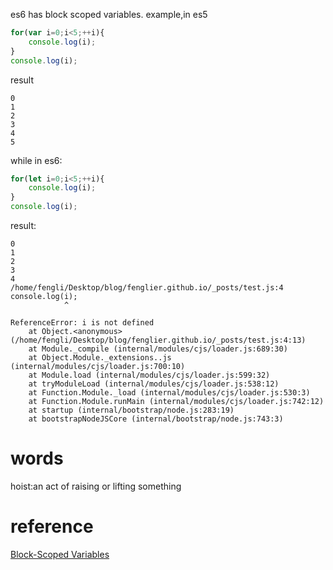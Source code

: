 es6 has block scoped variables.
example,in es5
```js
for(var i=0;i<5;++i){
    console.log(i);
}
console.log(i);
```
result
```
0
1
2
3
4
5
```

while in es6:
```js
for(let i=0;i<5;++i){
    console.log(i);
}
console.log(i);

```
result:
```
0
1
2
3
4
/home/fengli/Desktop/blog/fenglier.github.io/_posts/test.js:4
console.log(i);
            ^

ReferenceError: i is not defined
    at Object.<anonymous> (/home/fengli/Desktop/blog/fenglier.github.io/_posts/test.js:4:13)
    at Module._compile (internal/modules/cjs/loader.js:689:30)
    at Object.Module._extensions..js (internal/modules/cjs/loader.js:700:10)
    at Module.load (internal/modules/cjs/loader.js:599:32)
    at tryModuleLoad (internal/modules/cjs/loader.js:538:12)
    at Function.Module._load (internal/modules/cjs/loader.js:530:3)
    at Function.Module.runMain (internal/modules/cjs/loader.js:742:12)
    at startup (internal/bootstrap/node.js:283:19)
    at bootstrapNodeJSCore (internal/bootstrap/node.js:743:3)
```

# words
hoist:an act of raising or lifting something

# reference
[Block-Scoped Variables](http://es6-features.org/#BlockScopedVariables)